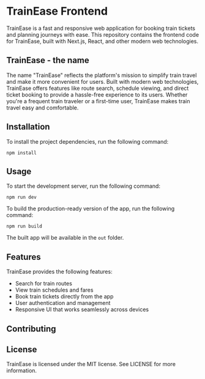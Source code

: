 # TrainEase Frontend

TrainEase is a fast and responsive web application for booking train tickets and planning journeys with ease. This repository contains the frontend code for TrainEase, built with Next.js, React, and other modern web technologies.

## TrainEase - the name

The name "TrainEase" reflects the platform's mission to simplify train travel and make it more convenient for users. Built with modern web technologies, TrainEase offers features like route search, schedule viewing, and direct ticket booking to provide a hassle-free experience to its users. Whether you're a frequent train traveler or a first-time user, TrainEase makes train travel easy and comfortable.

## Installation

To install the project dependencies, run the following command:

```
npm install

```

## Usage

To start the development server, run the following command:

```
npm run dev
```

To build the production-ready version of the app, run the following command:

```
npm run build
```

The built app will be available in the `out` folder.

## Features

TrainEase provides the following features:

- Search for train routes
- View train schedules and fares
- Book train tickets directly from the app
- User authentication and management
- Responsive UI that works seamlessly across devices

## Contributing

## License

TrainEase is licensed under the MIT license. See LICENSE for more information.
